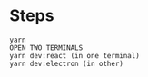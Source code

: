 # Steps

```
yarn
OPEN TWO TERMINALS
yarn dev:react (in one terminal)
yarn dev:electron (in other)

```
